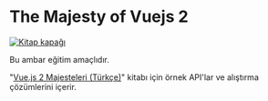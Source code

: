 # The Majesty of Vuejs 2

[![Kitap kapağı](https://s3.amazonaws.com/titlepages.leanpub.com/vuejs2-turkish/hero?1488365049)](https://leanpub.com/vuejs2)

Bu ambar eğitim amaçlıdır.

"[Vue.js 2 Majesteleri (Türkçe)](https://leanpub.com/vuejs2-turkish)" kitabı için örnek API'lar ve alıştırma çözümlerini içerir.
